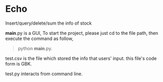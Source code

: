 # Echo
Insert/query/delete/sum the info of stock

__main__.py is a GUI, To start the project, please just cd to the file path, then execute the command as follow,
> python __main__.py.

test.csv is the file which stored the info that users' input. this file's code form is GBK.

test.py interacts from command line. 
